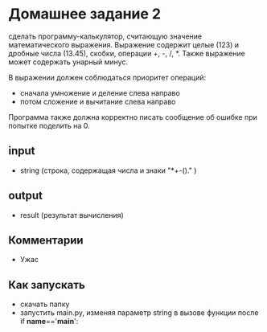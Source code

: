 # Домашнее задание 2

сделать программу-калькулятор, считающую значение математического выражения. Выражение содержит целые (123) и дробные числа (13.45), скобки, операции +, -, /, \*. Также выражение может содержать унарный минус.

В выражении должен соблюдаться приоритет операций:
* сначала умножение и деление слева направо
* потом сложение и вычитание слева направо

Программа также должна корректно писать сообщение об ошибке при попытке поделить на 0.


## input
* string (строка, содержащая числа и знаки "*\+-()." )

## output
* result (результат вычисления)

## Комментарии
* Ужас

## Как запускать
* скачать папку
* запустить main.py, изменяя параметр string в вызове функции после if __name__=='__main__':
